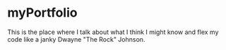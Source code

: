 # myPortfolio
This is the place where I talk about what I think I might know and flex my code like a janky Dwayne "The Rock" Johnson.
